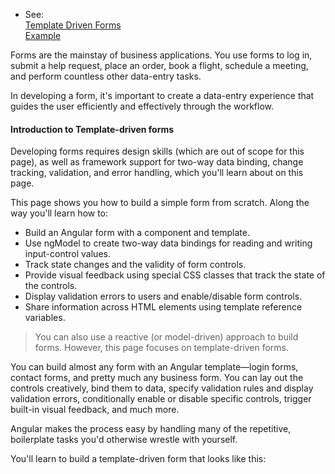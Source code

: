 * See:  
  [Template Driven Forms](https://angular.io/guide/forms)  
  [Example](https://angular.io/generated/live-examples/forms/stackblitz.html)
  
Forms are the mainstay of business applications. You use forms to log in, submit a help request, place an order, book a flight, schedule a meeting, and perform countless other data-entry tasks.
  
In developing a form, it's important to create a data-entry experience that guides the user efficiently and effectively through the workflow.

#### Introduction to Template-driven forms
Developing forms requires design skills (which are out of scope for this page), as well as framework support for two-way data binding, change tracking, validation, and error handling, which you'll learn about on this page.

This page shows you how to build a simple form from scratch. Along the way you'll learn how to:

  * Build an Angular form with a component and template.
  * Use ngModel to create two-way data bindings for reading and writing input-control values.
  * Track state changes and the validity of form controls.
  * Provide visual feedback using special CSS classes that track the state of the controls.
  * Display validation errors to users and enable/disable form controls.
  * Share information across HTML elements using template reference variables.

> You can also use a reactive (or model-driven) approach to build forms. However, this page focuses on template-driven forms.

You can build almost any form with an Angular template—login forms, contact forms, and pretty much any business form. You can lay out the controls creatively, bind them to data, specify validation rules and display validation errors, conditionally enable or disable specific controls, trigger built-in visual feedback, and much more.
 
Angular makes the process easy by handling many of the repetitive, boilerplate tasks you'd otherwise wrestle with yourself.
 
You'll learn to build a template-driven form that looks like this:

